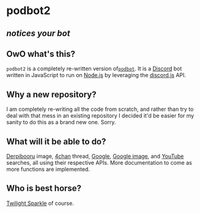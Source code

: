 # podbot2

## **_notices your bot_**

## OwO what's this?

`podbot2` is a completely re-written version of[`podbot`](https://github.com/CorpulentBrony/podbot).  It is a [Discord](https://discordapp.com/) bot written in JavaScript to run on [Node.js](https://nodejs.org/) by leveraging the [discord.js](https://discord.js.org/) API.

## Why a new repository?

I am completely re-writing all the code from scratch, and rather than try to deal with that mess in an existing repository I decided it'd be easier for my sanity to do this as a brand new one.  Sorry.

## What will it be able to do?

[Derpibooru](https://www.derpibooru.org/) image, [4chan](https://www.4chan.org/) thread, [Google](https://google.com), [Google image](https://images.google.com/), and [YouTube](https://youtube.com) searches, all using their respective APIs.  More documentation to come as more functions are implemented.

## Who is best horse?

[Twilight Sparkle](https://horse.best/) of course.